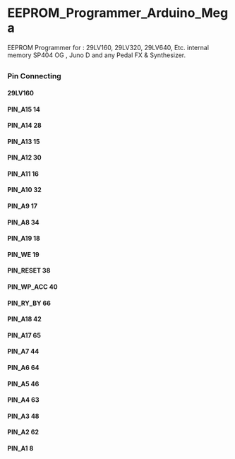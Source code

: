# EEPROM_Programmer_Arduino_Mega
EEPROM Programmer for : 29LV160, 29LV320, 29LV640, Etc. internal memory SP404 OG , Juno D and any Pedal FX &amp; Synthesizer.
##
### Pin Connecting

#### 29LV160
####
#### PIN_A15     14
#### PIN_A14     28
#### PIN_A13     15
#### PIN_A12     30
#### PIN_A11     16
#### PIN_A10     32
#### PIN_A9      17
#### PIN_A8      34
#### PIN_A19     18
#### PIN_WE      19
#### PIN_RESET   38
#### PIN_WP_ACC  40
#### PIN_RY_BY   66
#### PIN_A18     42
#### PIN_A17     65
#### PIN_A7      44
#### PIN_A6      64
#### PIN_A5      46
#### PIN_A4      63
#### PIN_A3      48
#### PIN_A2      62
#### PIN_A1       8
